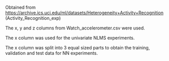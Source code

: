Obtained from https://archive.ics.uci.edu/ml/datasets/Heterogeneity+Activity+Recognition (Activity_Recognition_exp)

The x, y and z columns from Watch_accelerometer.csv were used. 

The x column was used for the univariate NLMS experiments.

The x column was split into 3 equal sized parts to obtain the training, validation and test data for NN experiments. 
